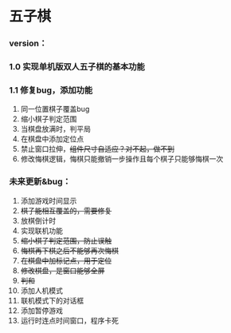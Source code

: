 # 五子棋
### version：
###  1.0 实现单机版双人五子棋的基本功能
###  1.1 修复bug，添加功能
1. 同一位置棋子覆盖bug
2. 缩小棋子判定范围
3. 当棋盘放满时，判平局
4. 在棋盘中添加定位点
5. 禁止窗口拉伸，~~组件尺寸自适应？对不起，做不到~~
6. 修改悔棋逻辑，悔棋只能撤销一步操作且每个棋子只能够悔棋一次


### 未来更新&bug：
1. 添加游戏时间显示
2. ~~棋子能相互覆盖的，需要修复~~
3. 放棋倒计时
4. 实现联机功能
5. ~~缩小棋子判定范围，防止误触~~
6. ~~悔棋再下棋之后不能够再次悔棋~~
7. ~~在棋盘中加标记点，用于定位~~
8. ~~修改棋盘，是窗口能够全屏~~
9. ~~判和~~
10. 添加人机模式
11. 联机模式下的对话框
12. 添加暂停游戏
13. 运行时连点时间窗口，程序卡死